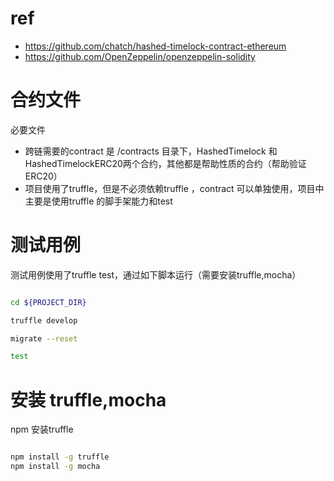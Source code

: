 # ref

- https://github.com/chatch/hashed-timelock-contract-ethereum
- https://github.com/OpenZeppelin/openzeppelin-solidity

# 合约文件
必要文件
- 跨链需要的contract 是 /contracts 目录下，HashedTimelock 和 HashedTimelockERC20两个合约，其他都是帮助性质的合约（帮助验证ERC20）
- 项目使用了truffle，但是不必须依赖truffle ，contract 可以单独使用，项目中主要是使用truffle 的脚手架能力和test


# 测试用例

测试用例使用了truffle test，通过如下脚本运行（需要安装truffle,mocha）
```bash

cd ${PROJECT_DIR}

truffle develop

migrate --reset

test


```


# 安装 truffle,mocha

npm 安装truffle
```bash

npm install -g truffle
npm install -g mocha

```